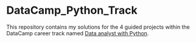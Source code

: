 # DataCamp_Python_Track
This repository contains my solutions for the 4 guided projects within the DataCamp career track named [Data analyst with Python](https://app.datacamp.com/learn/career-tracks/data-analyst-with-python). 

